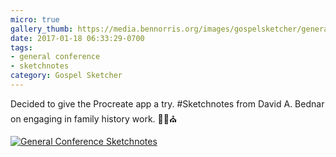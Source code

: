 ```yaml
---
micro: true
gallery_thumb: https://media.bennorris.org/images/gospelsketcher/general-conference/oct-11-bednar.jpg
date: 2017-01-18 06:33:29-0700
tags:
- general conference
- sketchnotes
category: Gospel Sketcher
---
```


Decided to give the Procreate app a try. #Sketchnotes from David A. Bednar on engaging in family history work. ✍🏼⛪️

[![General Conference Sketchnotes](https://media.bennorris.org/images/gospelsketcher/general-conference/oct-11-bednar.jpg)](https://media.bennorris.org/images/gospelsketcher/general-conference/oct-11-bednar.jpg)

